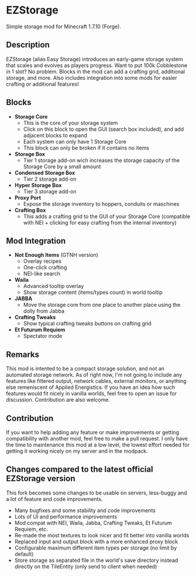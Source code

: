 # EZStorage

Simple storage mod for Minecraft 1.7.10 (Forge).

## Description

EZStorage (alias Easy Storage) introduces an early-game storage system that scales and evolves as players progress. Want to put 100k Cobblestone in 1 slot? No problem. Blocks in the mod can add a crafting grid, additional storage, and more. Also includes integration into some mods for easier crafting or additional features!
 
## Blocks

- **Storage Core**
  - This is the core of your storage system
  - Click on this block to open the GUI (search box included), and add adjacent blocks to expand
  - Each system can only have 1 Storage Core
  - This block can only be broken if it contains no items
- **Storage Box**
  - Tier 1 storage add-on wich increases the storage capacity of the Storage Core by a small amount
- **Condensed Storage Box**
  - Tier 2 storage add-on
- **Hyper Storage Box**
  - Tier 3 storage add-on
- **Proxy Port**
  - Expose the storage inventory to hoppers, conduits or maschines
- **Crafting Box**
  - This adds a crafting grid to the GUI of your Storage Core (compatible with NEI + clicking for easy crafting from the internal inventory)

## Mod Integration

- **Not Enough Items** (GTNH version)
  - Overlay recipes
  - One-click crafting
  - NEI-like search
- **Waila**
  - Advanced tooltip overlay
  - Show storage content (items/types count) in world tooltip
- **JABBA**
  - Move the storage core from one place to another place using the dolly from Jabba
- **Crafting Tweaks**
  - Show typical crafting tweaks buttons on crafting grid
- **Et Futurum Requiem**
  - Spectator mode

## Remarks

This mod is intented to be a compact storage solution, and not an automated storage network. As of right now, I'm not going to include any features like filtered output, network cables, external monitors, or anything else remeniscent of Applied Energistics. If you have an idea how such features would fit nicely in vanilla worlds, feel free to open an issue for discussion. Contribution are also welcome.

## Contribution

If you want to help adding any feature or make improvements or getting compatibility with another mod, feel free to make a pull request. I only have the time to maintenance this mod at a low level, the lowest effort needed for getting it working nicely on my server and in the modpack.

## Changes compared to the latest official EZStorage version

This fork becomes some changes to be usable on servers, less-buggy and a lot of feature and code improvements.

- Many bugfixes and some stability and code improvements
- Lots of UI and performance improvements
- Mod compat with NEI, Waila, Jabba, Crafting Tweaks, Et Futurum Requiem, etc.
- Re-made the most textures to look nicer and fit better into vanilla worlds
- Replaced input and output block with a more enhanced proxy block
- Configurable maximum different item types per storage (no limit by default)
- Store storage as separated file in the world's save directory instead directly on the TileEntity (only send to client when needed)
